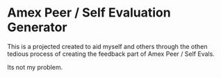 # Amex Peer / Self Evaluation Generator

This is a projected created to aid myself and others through the othen tedious process of creating the feedback part of Amex Peer / Self Evals.

Its not my problem.
